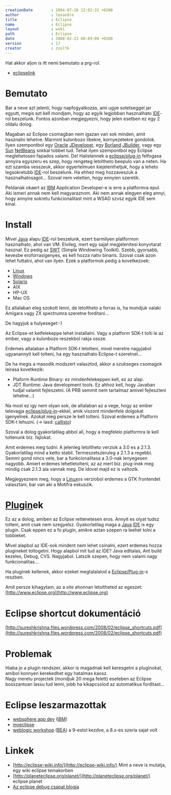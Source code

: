 ```yaml
---
creationDate        : 2004-07-26 12:02:22 +0200 
author              : lexandro 
title               : Eclipse 
name                : Eclipse 
layout              : wiki 
path                : Eclipse 
date                : 2008-02-23 00:09:09 +0100 
version             : 17 
creator             : zsoltk 
---
```

Hat akkor aljon is itt nemi bemutato a prg-rol.


-   [eclipselink](eclipselink.html)



# Bemutato

Bar a neve azt jelenti, hogy napfogyatkozas, ami ugye sotetseggel jar egyutt, megis azt kell mondjam, hogy az egyik legjobban hasznalhato [IDE](IDE.html)-rol beszelunk. Fontos azonban megjegyezni, hogy jelen esetben ez egy 2 oldalu dolog.

Magaban az Eclipse csomagban nem igazan van sok minden, amit hasznalni lehetne. Marmint kulonbozo libekre, kornyezetekre gondolok. Ilyen szempontbol egy [Oracle](Oracle.html) [JDeveloper](JDeveloper.html), egy [Borland](borland.html) [JBuilder](JBuilder.html), vagy egy [Sun](Sun.html) [NetBeans](Netbeans.html) sokkal tobbet tud. Tehat ilyen szempontbol egy Eclipse meglehetosen fapados valami. De! Halistennek a [eclipse/plug-in](Eclipse/Plug-in.html) felfogasa annyira egyszeru es szep, hogy rengeteg letoltheto beepulo van a neten. Ha ezt szamba vesszeuk, akkor egyertelmuen kiejelenthetjuk, hogy a leheto legsokretubb [IDE](IDE.html)-rol beszelunk. Ha ehhez meg hozzaveszuk a hasznalhatosagot... Szoval nem veletlen, hogy ennyien szeretik.

Peldanak okaert az [IBM](IBM.html) Application Developer-e is erre a platformra epul. Aki ismeri annak nem kell magyaraznom. Aki nem annak elegyen eleg annyi, hogy annyire sokretu funkcionalitast mint a WSAD szvsz egyik IDE sem kinal.

# Install

Mivel [Java](java.html) alapu [IDE](IDE.html)-rol beszelunk, ezert barmilyen platformon hasznalhato, ahol van VM. Elvileg, mert egy sajat megjelenitesi konyvtarat hasznal. Ez pedig az [SWT](swt.html) (Simple Windowing Toolkit). Szebb, gyorsabb, kevesbe eroforrasigenyes, es kell hozza nativ binaris. Szoval csak azon lehet futtatni, ahol van ilyen. Ezek a platformok pedig a kovetkezoek:

*   [Linux](Linux.html)
*   [Windows](Windows.html)
*   [Solaris](Solaris.html)
*   AIX
*   HP-UX
*   Mac OS

Ez altalaban eleg szokott lenni, de letoltheto a forras is, ha mondjuk valaki Amigara vagy ZX spectrumra szeretne forditani...

De hagyjuk a hulyeseget:-)

Az Eclipse-et ketfelekeppe lehet installalni. Vagy a platform SDK-t tolti le az ember, vagy a kulonbozo reszekbol rakja ossze.

Erdemes altalaban a Platform SDK-t letolteni, mivel meretre nagyjabol ugyanannyit kell tolteni, ha egy hasznalhato Eclipse-t szeretnel...

De ha megis a masodik modszert valasztod, akkor a szukseges csomagok leirasa kovetkezik:

*   Plaform Runtime Binary: ez mindenfelekeppen kell, ez az alap.
*   JDT Runtime: Java development tools. Ez ahhoz kell, hogy Javaban tudjal valamit fejleszetni. (A PRB semmit nem tartalmaz amivel fejleszteni lehetne...)

Na most ez igy nem olyan sok, de altalaban az a vege, hogy az ember televagja [eclipse/plug-in](Eclipse/Plug-in.html)-ekkel, amik viszont mindenfele dolgokat igenyelnek. Azokat meg persze le kell tolteni. Szoval erdemes a Platform SDK-t lehuzni. (-> lasd: [callisto](Callisto.html))

Szoval a dolog gyakorlatilag abbol all, hogy a megfelelo platformra le kell toltenunk biz. fajlokat.

Amit erdemes meg tudni: A jelenleg letoltheto verziok a 3.0 es a 2.1.3. Gyakorlatilag mind a ketto stabil. Termeszetszeruleg a 2.1.3 a regebbi. Semmi gond nincs vele, bar a funkcionalitasa a 3.0-nak lenyegesen nagyobb. Amiert erdemes lehetletolteni, az az mert biz. plug-inek meg mindig csak 2.1.3 ala vannak meg. De idovel majd ez is valtozik.

Megjegyeznem meg, hogy a [Linux](Linux.html)os verziobol erdemes a GTK frontendet valasztani, bar van aki a Motifra eskuszik.

# [Plugin](plugin.html)ek

Ez az a dolog, amiben az Eclipse rettenetesen eros. Annyit es olyat tudsz tolteni, amit csak nem szegyelsz. Gyakorlatilag maga a [Java](java.html) [IDE](IDE.html) is egy plugin. Csak eppen ez a fo plugin, amikre aztan szepen ra leehet tolni a tobbieket. 

Mivel alapbol az IDE-sok mindent nem lehet csinalni, ezert erdemes hozza plugineket toltogetni. Hogy alapbol mit tud az IDE? Java editalas, Ant build kezeles, Debug, CVS. Nagyjabol. Latszik szepen, hogy nem valami nagy funkcionalitas...

Ha pluginek kellenek, akkor ezeket megtalalalod a [Eclipse/Plug-in](Eclipse/Plug-in.html)-s reszben.

Amit persze kihagytam, az a site ahonnan letoltheted az egeszet: [http://www.eclipse.org](http://www.eclipse.org)

# Eclipse shortcut dokumentáció 

[http://sureshkrishna.files.wordpress.com/2008/02/eclipse_shortcuts.pdf](http://sureshkrishna.files.wordpress.com/2008/02/eclipse_shortcuts.pdf)

# Problemak

Hiaba jo a plugin rendszer, akkor is magadnak kell keresgetni a pluginokat, amibol konnyen kerekedhet egy hatalmas kaosz.<br/>
Nagy meretu projectek (mondjuk 20 mega felett) eseteben az Eclipse bosszantoan lassu tud lenni, jobb ha kikapcsolod az automatikus forditast...

# Eclipse leszarmazottak

*   [websphere app dev](Websphere%20App%20Dev.html) ([IBM](IBM.html))
*   [myeclipse](myeclipse.html)
*   [weblogic workshop](weblogic%20workshop.html) ([BEA](bea.html)) a 9-estol kezdve, a 8.x-es szeria sajat volt

# Linkek

*   [http://eclipse-wiki.info/](http://eclipse-wiki.info/) Mint a neve is mutatja, egy wiki eclipse temakorben
*   [http://planeteclipse.org/planet/](http://planeteclipse.org/planet/) eclipse planet 
*   [Az eclipse debug csapat blogja](http://eclipse-debug.blogspot.com/)



